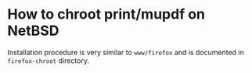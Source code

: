 How to chroot print/mupdf on NetBSD
===================================

Installation procedure is very similar to `www/firefox` and is
documented in `firefox-chroot` directory.
